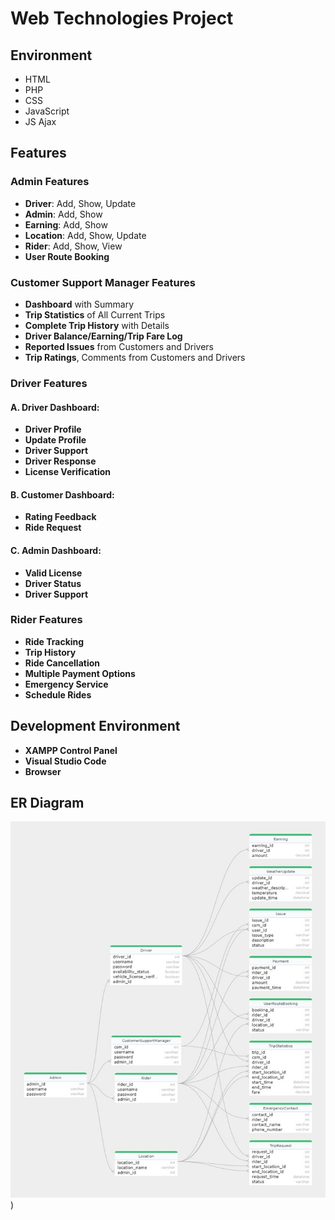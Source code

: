 # Web Technologies Project

## Environment
- HTML
- PHP
- CSS
- JavaScript
- JS Ajax

## Features

### Admin Features
- **Driver**: Add, Show, Update
- **Admin**: Add, Show
- **Earning**: Add, Show
- **Location**: Add, Show, Update
- **Rider**: Add, Show, View
- **User Route Booking**

### Customer Support Manager Features
- **Dashboard** with Summary
- **Trip Statistics** of All Current Trips
- **Complete Trip History** with Details
- **Driver Balance/Earning/Trip Fare Log**
- **Reported Issues** from Customers and Drivers
- **Trip Ratings**, Comments from Customers and Drivers

### Driver Features
#### A. Driver Dashboard:
- **Driver Profile**
- **Update Profile**
- **Driver Support**
- **Driver Response**
- **License Verification**

#### B. Customer Dashboard:
- **Rating Feedback**
- **Ride Request**

#### C. Admin Dashboard:
- **Valid License**
- **Driver Status**
- **Driver Support**

### Rider Features
- **Ride Tracking**
- **Trip History**
- **Ride Cancellation**
- **Multiple Payment Options**
- **Emergency Service**
- **Schedule Rides**

## Development Environment
- **XAMPP Control Panel**
- **Visual Studio Code**
- **Browser**

## ER Diagram 
![ER Diagram](https://github.com/0Sa-ad0/web-tech/blob/75e9f188187d85c602b1999c3a40ea10e2ecec20/ER-diagram-of-main-project.jpg))